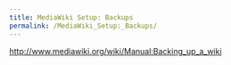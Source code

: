 ```yaml
---
title: MediaWiki Setup: Backups
permalink: /MediaWiki_Setup:_Backups/
---
```


<http://www.mediawiki.org/wiki/Manual:Backing_up_a_wiki>